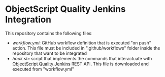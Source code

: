 # ObjectScript Quality Jenkins Integration

This repository contains the following files:

* _workflow.yml_: GitHub workflow definition that is executed "on push" action. This file must be included in ".github/workflows" folder inside the repository that want to be integrated
* _hook.sh_: script that implements the commands that interactuate with [ObjectScript Quality Jenkins](https://community-jenkins.objectscriptquality.com/) REST API. This file is downloaded and executed from "workflow.yml"
